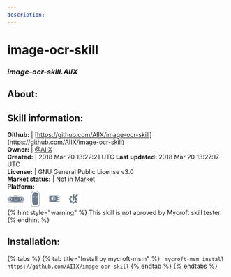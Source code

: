 ```yaml
--- 
description: 
---
```


# image-ocr-skill  
### _image-ocr-skill.AIIX_  
## About:  


## Skill information:  
**Github:** | [https://github.com/AIIX/image-ocr-skill](https://github.com/AIIX/image-ocr-skill)  
**Owner:** | [@AIIX](https://github.com/AIIX)  
**Created:** | 2018 Mar 20 13:22:21 UTC  **Last updated:** 2018 Mar 20 13:27:17 UTC  
**License:** | GNU General Public License v3.0  
**Market status:** | [Not in Market](https://market.mycroft.ai/skill/)  
**Platform:**  
 ![](../.gitbook/assets/mark-1-icon.png)  ![](../.gitbook/assets/mark-2-icon.png)  ![](../.gitbook/assets/picroft-icon.png)  ![](../.gitbook/assets/kde.png)   
{% hint style="warning" %}
This skill is not aproved by Mycroft skill tester.
{% endhint %}
    
## Installation:  
{% tabs %}
{% tab title="Install by mycroft-msm" %}
``` mycroft-msm install https://github.com/AIIX/image-ocr-skill```
{% endtab %}
  {% endtabs %}
  